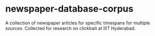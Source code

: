 # newspaper-database-corpus
A collection of newspaper articles for specific timespans for multiple sources. Collected for research on clickbait at IIIT Hyderabad.
